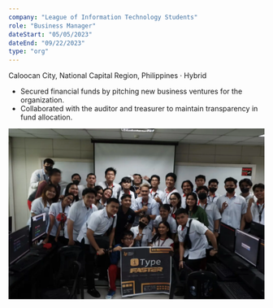 ```yaml
---
company: "League of Information Technology Students"
role: "Business Manager"
dateStart: "05/05/2023"
dateEnd: "09/22/2023"
type: "org"
---
```


Caloocan City, National Capital Region, Philippines · Hybrid

- Secured financial funds by pitching new business ventures for the organization.
- Collaborated with the auditor and treasurer to maintain transparency in fund allocation.

<div class="flex flex-col md:flex-row items-start md:items-center gap-6">
    <div class="flex-wrap w-11/12 md:w-1/3">
        <img src="/src/assets/work/orgs/internal/LITSType.webp" alt="LITS" class="shadow-md rounded-md">
    </div>
</div>
